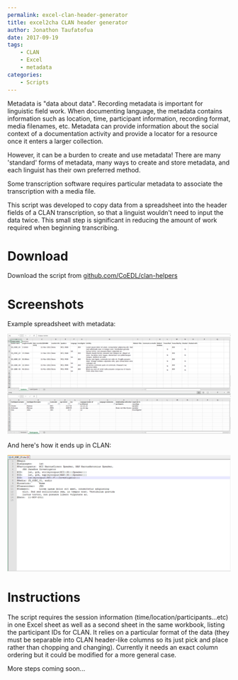 ```yaml
---
permalink: excel-clan-header-generator
title: excel2cha CLAN header generator
author: Jonathon Taufatofua
date: 2017-09-19
tags:
    - CLAN
    - Excel
    - metadata
categories:
    - Scripts
---
```


Metadata is "data about data". Recording metadata is important for linguistic field work. When documenting language, the metadata contains information such as location, time, participant information, recording format, media filenames, etc. Metadata can provide information about the social context of a documentation activity and provide a locator for a resource once it enters a larger collection. 

<!--more-->

However, it can be a burden to create and use metadata! There are many 'standard' forms of metadata, many ways to create and store metadata, and each linguist has their own preferred method. 
 
Some transcription software requires particular metadata to associate the transcription with a media file.
 
This script was developed to copy data from a spreadsheet into the header fields of a CLAN transcription, so that a linguist wouldn't need to input the data twice. This small step is significant in reducing the amount of work required when beginning transcribing.

# Download

Download the script from 
[github.com/CoEDL/clan-helpers](https://github.com/CoEDL/clan-helpers)

# Screenshots

Example spreadsheet with metadata:

![Excel metadata spreadsheet](excel.png)

And here's how it ends up in CLAN:

![CLAN header](clan.png)

# Instructions

The script requires the session information (time/location/participants...etc) in one Excel sheet as well as a second sheet in the same workbook, listing the participant IDs for CLAN. It relies on a particular format of the data (they must be separable into CLAN header-like columns so its just pick and place rather than chopping and changing). Currently it needs an exact column ordering but it could be modified for a more general case.

More steps coming soon...
